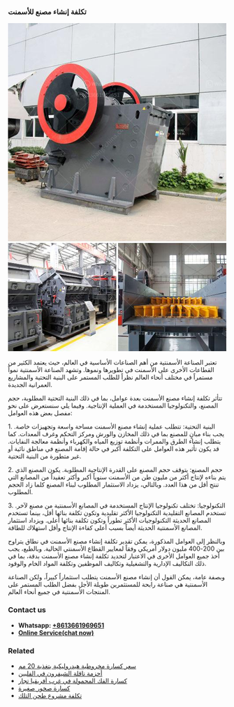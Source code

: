 <h3>تكلفة إنشاء مصنع للأسمنت</h3><img src='1701850743.jpg' alt=''><p>تعتبر الصناعة الأسمنتية من أهم الصناعات الأساسية في العالم، حيث يعتمد الكثير من القطاعات الأخرى على الأسمنت في تطويرها ونموها. وتشهد الصناعة الأسمنتية نمواً مستمراً في مختلف أنحاء العالم نظراً للطلب المستمر على البنية التحتية والمشاريع العمرانية الجديدة.</p><p>تتأثر تكلفة إنشاء مصنع الأسمنت بعدة عوامل، بما في ذلك البنية التحتية المطلوبة، حجم المصنع، والتكنولوجيا المستخدمة في العملية الإنتاجية. وفيما يلي سنستعرض على نحو مفصل بعض هذه العوامل:</p><p>1. البنية التحتية: تتطلب عملية إنشاء مصنع الأسمنت مساحة واسعة وتجهيزات خاصة. يجب بناء مبانٍ للمصنع بما في ذلك المخازن والورش ومركز التحكم وغرف المعدات. كما يتطلب إنشاء الطرق والممرات وأنظمة توزيع المياه والكهرباء وأنظمة معالجة النفايات. قد يكون تأثير هذه العوامل على التكلفة أكبر في حالة إقامة المصنع في مناطق نائية أو غير متطورة من البنية التحتية.</p><p>2. حجم المصنع: يتوقف حجم المصنع على القدرة الإنتاجية المطلوبة. يكون المصنع الذي يتم بناءه لإنتاج أكثر من مليون طن من الأسمنت سنوياً أكبر وأكثر تعقيداً من المصانع التي تنتج أقل من هذا العدد. وبالتالي، يزداد الاستثمار المطلوب لبناء المصنع كلما زاد الحجم المطلوب.</p><p>3. التكنولوجيا: تختلف تكنولوجيا الإنتاج المستخدمة في المصانع الأسمنتية من مصنع لآخر. تستخدم المصانع التقليدية التكنولوجيا الأكثر تقليدية وتكون تكلفة بنائها أقل، بينما تستخدم المصانع الحديثة التكنولوجيات الأكثر تطوراً وتكون تكلفة بنائها أعلى. ويزداد استثمار المصانع الأسمنتية الحديثة أيضاً بسبب أعلى كفاءة الإنتاج وأقل استهلاك للطاقة.</p><p>وبالنظر إلى العوامل المذكورة، يمكن تقدير تكلفة إنشاء مصنع الأسمنت في نطاق يتراوح بين 200-400 مليون دولار أمريكي وفقاً لمعايير القطاع الأسمنتي الحالية. وبالطبع، يجب أخذ جميع العوامل الأخرى في الاعتبار لتحديد تكلفة إنشاء مصنع الأسمنت بدقة، بما في ذلك التكاليف الإدارية والتشغيلية وتكاليف الموظفين وتكلفة المواد الخام والوقود.</p><p>وبصفة عامة، يمكن القول أن إنشاء مصنع الأسمنت يتطلب استثماراً كبيراً، ولكن الصناعة الأسمنتية هي صناعة رابحة للمستثمرين طويلة الأجل بفضل الطلب المستمر على المنتجات الأسمنتية في جميع أنحاء العالم.</p><h3>Contact us</h3><ul><li><strong>Whatsapp:&nbsp;<a href="https://wa.me/8613661969651">+8613661969651</a></strong></li><li><a href="https://swt.shibang-china.com/?git&amp;zhl&amp;تكلفة إنشاء مصنع للأسمنت"><strong>Online Service(chat now)</strong></a></li></ul><h3>Related</h3><ul><li><a href='سعر كسارة مخروطية هيدروليكية بتغذية 20 مم.md'>سعر كسارة مخروطية هيدروليكية بتغذية 20 مم</a></li><li><a href='أحزمة ناقلة الشيفرون في الفلبين.md'>أحزمة ناقلة الشيفرون في الفلبين</a></li><li><a href='كسارة الفك المحمولة في غرب أفريقيا تجار.md'>كسارة الفك المحمولة في غرب أفريقيا تجار</a></li><li><a href='كسارة صخور صغيرة.md'>كسارة صخور صغيرة</a></li><li><a href='تكلفة مشروع طحن التلك.md'>تكلفة مشروع طحن التلك</a></li></ul>
